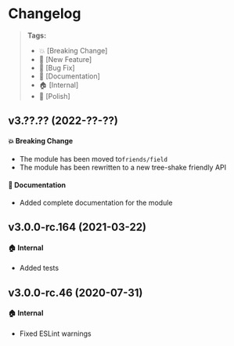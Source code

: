 Changelog
=========

> **Tags:**
> - :boom:       [Breaking Change]
> - :rocket:     [New Feature]
> - :bug:        [Bug Fix]
> - :memo:       [Documentation]
> - :house:      [Internal]
> - :nail_care:  [Polish]

## v3.??.?? (2022-??-??)

#### :boom: Breaking Change

* The module has been moved to`friends/field`
* The module has been rewritten to a new tree-shake friendly API

#### :memo: Documentation

* Added complete documentation for the module

## v3.0.0-rc.164 (2021-03-22)

#### :house: Internal

* Added tests

## v3.0.0-rc.46 (2020-07-31)

#### :house: Internal

* Fixed ESLint warnings
